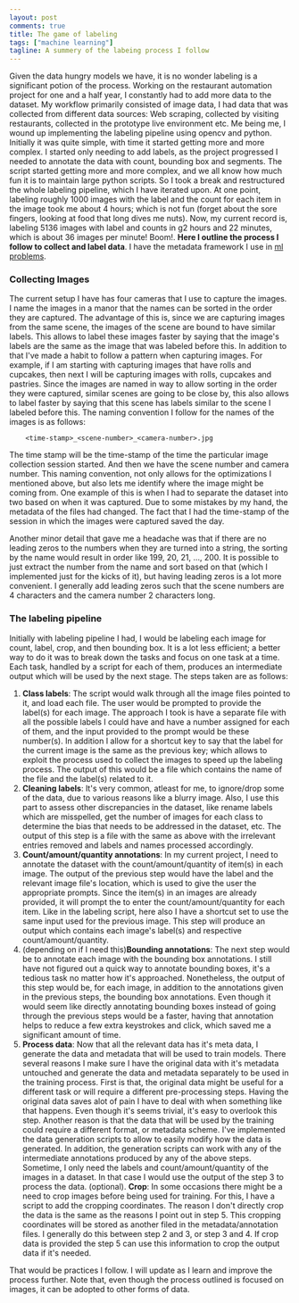 ```yaml
---
layout: post
comments: true
title: The game of labeling
tags: ["machine learning"]
tagline: A summery of the labeing process I follow
---
```


Given the data hungry models we have, it is no wonder labeling is a significant potion of the process. Working on the restaurant automation project for one and a half year, I constantly had to add more data to the dataset. My workflow primarily consisted of image data, I had data that was collected from different data sources: Web scraping, collected by visiting restaurants, collected in the prototype live environment etc. Me being me, I wound up implementing the labeling pipeline using opencv and python. Initially it was quite simple, with time it started getting more and more complex. I started only needing to add labels, as the project progressed I needed to annotate the data with count, bounding box and segments. The script started getting more and more complex, and we all know how much fun it is to maintain large python scripts. So I took a break and restructured the whole labeling pipeline, which I have iterated upon. At one point, labeling roughly 1000 images with the label and the count for each item in the image took me about 4 hours; which is not fun (forget about the sore fingers, looking at food that long dives me nuts). Now, my current record is, labeling 5136 images with label and counts in g2 hours and 22 minutes, which is about 36 images per minute! Boom!. **Here I outline the process I follow to collect and label data**. I have the metadata framework I use in [ml problems](./2018-07-26-ml-problems). 

### Collecting Images
The current setup I have has four cameras that I use to capture the images. I name the images in a manor that the names can be sorted in the order they are captured. The advantage of this is, since we are capturing images from the same scene, the images of the scene are bound to have similar labels. This allows to label these images faster by saying that the image's labels are the same as the image that was labeled before this. In addition to that I've made a habit to follow a pattern when capturing images. For example, if I am starting with capturing images that have rolls and cupcakes, then next I will be capturing images with rolls, cupcakes and pastries. Since the images are named in way to allow sorting in the order they were captured, similar scenes are going to be close by, this also allows to label faster by saying that this scene has labels similar to the scene I labeled before this. The naming convention I follow for the names of the images is as follows:

```
	<time-stamp>_<scene-number>_<camera-number>.jpg
```

The time stamp will be the time-stamp of the time the particular image collection session started. And then we have the scene number and camera number. This naming convention, not only allows for the optimizations I mentioned above, but also lets me identify where the image might be coming from. One example of this is when I had to separate the dataset into two based on when it was captured. Due to some mistakes by my hand, the metadata of the files had changed. The fact that I had the time-stamp of the session in which the images were captured saved the day.

Another minor detail that gave me a headache was that if there are no leading zeros to the numbers when they are turned into a string, the sorting by the name would result in order like 199, 20, 21, ..., 200. It is possible to just extract the number from the name and sort based on that (which I implemented just for the kicks of it), but having leading zeros is a lot more convenient. I generally add leading zeros such that the scene numbers are 4 characters and the camera number 2 characters long. 

### The labeling pipeline

Initially with labeling pipeline I had, I would be labeling each image for count, label, crop, and then bounding box. It is a lot less efficient; a better way to do it was to break down the tasks and focus on one task at a time. Each task, handled by a script for each of them, produces an intermediate output which will be used by the next stage. The steps taken are as follows:

1. **Class labels**: The script would walk through all the image files pointed to it, and load each file. The user would be prompted to provide the label(s) for each image. The approach I took is have a separate file with all the possible labels I could have and have a number assigned for each of them, and the input provided to the prompt would be these number(s). In addition I allow for a shortcut key to say that the label for the current image is the same as the previous key; which allows to exploit the process used to collect the images to speed up the labeling process. The output of this would be a file which contains the name of the file and the label(s) related to it.
2. **Cleaning labels**: It's very common, atleast for me, to ignore/drop some of the data, due to various reasons like a blurry image. Also, I use this part to assess other discrepancies in the dataset, like rename labels which are misspelled, get the number of images for each class to determine the bias that needs to be addressed in the dataset, etc. The output of this step is a file with the same as above with the irrelevant entries removed and labels and names processed accordingly.
3. **Count/amount/quantity annotations**: In my current project, I need to annotate the dataset with the count/amount/quantity of item(s) in each image. The output of the previous step would have the label and the relevant image file's location, which is used to give the user the appropriate prompts. Since the item(s) in an images are already provided, it will prompt the to enter the count/amount/quantity for each item. Like in the labeling script, here also I have a shortcut set to use the same input used for the previous image. This step will produce an output which contains each image's label(s) and respective count/amount/quantity.
4. (depending on if I need this)**Bounding annotations**: The next step would be to annotate each image with the bounding box annotations. I still have not figured out a quick way to annotate bounding boxes, it's a tedious task no matter how it's approached. Nonetheless, the output of this step would be, for each image, in addition to the annotations given in the previous steps, the bounding box annotations. Even though it would seem like directly annotating bounding boxes instead of going through the previous steps would be a faster, having that annotation helps to reduce a few extra keystrokes and click, which saved me a significant amount of time.
5. **Process data**: Now that all the relevant data has it's meta data, I generate the data and metadata that will be used to train models. There several reasons I make sure I have the original data with it's metadata untouched and generate the data and metadata separately to be used in the training process. First is that, the original data might be useful for a different task or will require a different pre-processing steps. Having the original data saves alot of pain I have to deal with when something like that happens. Even though it's seems trivial, it's easy to overlook this step. Another reason is that the data that will be used by the training could require a different format, or metadata scheme. I've implemented the data generation scripts to allow to easily modify how the data is generated. In addition, the generation scripts can work with any of the intermediate annotations produced by any of the above steps. Sometime, I only need the labels and count/amount/quantity of the images in a dataset. In that case I would use the output of the step 3 to process the data. 
(optional). **Crop**: In some occasions there might be a need to crop images before being used for training. For this, I have a script to add the cropping coordinates. The reason I don't directly crop the data is the same as the reasons I point out in step 5. This cropping coordinates will be stored as another filed in the metadata/annotation files. I generally do this between step 2 and 3, or step 3 and 4. If crop data is provided the step 5 can use this information to crop the output data if it's needed.

That would be practices I follow. I will update as I learn and improve the process further. Note that, even though the process outlined is focused on images, it can be adopted to other forms of data.
